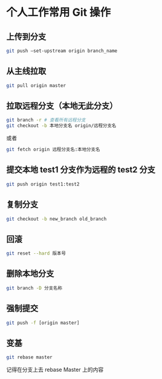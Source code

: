 # 个人工作常用 Git 操作

## 上传到分支

```bash
git push —set-upstream origin branch_name
```

## 从主线拉取

```bash
git pull origin master
```

## 拉取远程分支（本地无此分支）

```bash
git branch -r # 查看所有远程分支
git checkout -b 本地分支名 origin/远程分支名
```

或者

```bash
git fetch origin 远程分支名:本地分支名
```

## 提交本地 test1 分支作为远程的 test2 分支

```bash
git push origin test1:test2
```

## 复制分支

```bash
git checkout -b new_branch old_branch
```

## 回滚

```bash
git reset --hard 版本号
```

## 删除本地分支

```bash
git branch -D 分支名称
```

## 强制提交

```bash
git push -f [origin master]
```

## 变基

```bash
git rebase master
```

记得在分支上去 rebase Master 上的内容